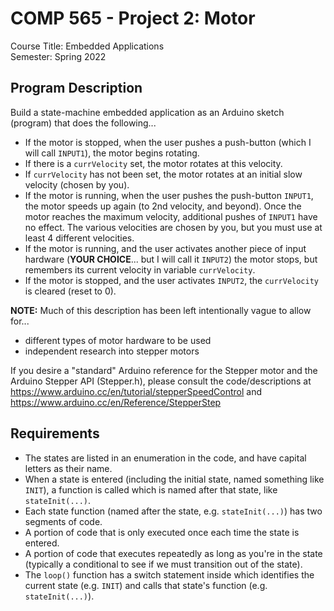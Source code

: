 # COMP 565 - Project 2: Motor

Course Title: Embedded Applications<br/>
Semester: Spring 2022<br/>

## Program Description

Build a state-machine embedded application as an Arduino sketch (program) that does the following...

* If the motor is stopped, when the user pushes a push-button (which I will call `INPUT1`), the motor begins rotating.
* If there is a `currVelocity` set, the motor rotates at this velocity.
* If `currVelocity` has not been set, the motor rotates at an initial slow velocity (chosen by you).
* If the motor is running, when the user pushes the push-button `INPUT1`, the motor speeds up again (to 2nd velocity, and beyond). Once the motor reaches the maximum velocity, additional pushes of `INPUT1` have no effect. The various velocities are chosen by you, but you must use at least 4 different velocities.
* If the motor is running, and the user activates another piece of input hardware (**YOUR CHOICE**... but I will call it `INPUT2`) the motor stops, but remembers its current velocity in variable `currVelocity`.
* If the motor is stopped, and the user activates `INPUT2`, the `currVelocity` is cleared (reset to 0).

**NOTE:** Much of this description has been left intentionally vague to allow for...

* different types of motor hardware to be used
* independent research into stepper motors

If you desire a "standard" Arduino reference for the Stepper motor and the Arduino Stepper API (Stepper.h), please consult the code/descriptions at https://www.arduino.cc/en/tutorial/stepperSpeedControl and https://www.arduino.cc/en/Reference/StepperStep

## Requirements

* The states are listed in an enumeration in the code, and have capital letters as their name.
* When a state is entered (including the initial state, named something like `INIT`), a function is called which is named after that state, like `stateInit(...)`.
* Each state function (named after the state, e.g. `stateInit(...)`) has two segments of code.
* A portion of code that is only executed once each time the state is entered.
* A portion of code that executes repeatedly as long as you're in the state (typically a conditional to see if we must transition out of the state).
* The `loop()` function has a switch statement inside which identifies the current state (e.g. `INIT`) and calls that state's function (e.g. `stateInit(...)`).
